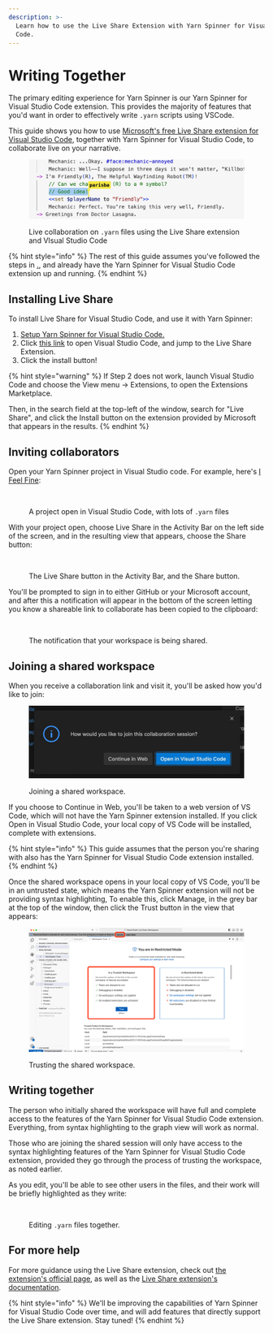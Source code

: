 ```yaml
---
description: >-
  Learn how to use the Live Share Extension with Yarn Spinner for Visual Studio
  Code.
---
```


# Writing Together

The primary editing experience for Yarn Spinner is our Yarn Spinner for Visual Studio Code extension. This provides the majority of features that you'd want in order to effectively write `.yarn` scripts using VSCode.&#x20;

This guide shows you how to use [Microsoft's free Live Share extension for Visual Studio Code](https://marketplace.visualstudio.com/items?itemName=MS-vsliveshare.vsliveshare), together with Yarn Spinner for Visual Studio Code, to collaborate live on your narrative.

<figure><img src="../../.gitbook/assets/Screen Shot 2023-12-13 at 1.09.44 pm.jpeg" alt=""><figcaption><p>Live collaboration on <code>.yarn</code> files using the Live Share extension and VIsual Studio Code</p></figcaption></figure>

{% hint style="info" %}
The rest of this guide assumes you've followed the steps in [.](./ "mention"), and already have the Yarn Spinner for Visual Studio Code extension up and running.
{% endhint %}

## Installing Live Share

To install Live Share for Visual Studio Code, and use it with Yarn Spinner:

1. [Setup Yarn Spinner for Visual Studio Code.](./)
2. Click [this link](vscode:extension/MS-vsliveshare.vsliveshare) to open Visual Studio Code, and jump to the Live Share Extension.
3. Click the install button!

{% hint style="warning" %}
If Step 2 does not work, launch Visual Studio Code and choose the View menu -> Extensions, to open the Extensions Marketplace.&#x20;

Then, in the search field at the top-left of the window, search for "Live Share", and click the Install button on the extension provided by Microsoft that appears in the results.
{% endhint %}

## Inviting collaborators

Open your Yarn Spinner project in Visual Studio code. For example, here's [I Feel Fine](https://store.steampowered.com/app/2150850/I\_Feel\_Fine/):

<figure><img src="../../.gitbook/assets/Screenshot 2023-12-13 at 1.15.49 pm.png" alt=""><figcaption><p>A project open in Visual Studio Code, with lots of <code>.yarn</code> files</p></figcaption></figure>

With your project open, choose Live Share in the Activity Bar on the left side of the screen, and in the resulting view that appears, choose the Share button:

<figure><img src="../../.gitbook/assets/Screenshot 2023-12-13 at 1.16.29 pm.png" alt="" width="263"><figcaption><p>The Live Share button in the Activity Bar, and the Share button.</p></figcaption></figure>

You'll be prompted to sign in to either GitHub or your Microsoft account, and after this a notification will appear in the bottom of the screen letting you know a shareable link to collaborate has been copied to the clipboard:

<figure><img src="../../.gitbook/assets/Screenshot 2023-12-13 at 1.20.38 pm.png" alt="" width="563"><figcaption><p>The notification that your workspace is being shared.</p></figcaption></figure>

## Joining a shared workspace

When you receive a collaboration link and visit it, you'll be asked how you'd like to join:

<figure><img src="../../.gitbook/assets/Screen Shot 2023-12-13 at 1.05.35 pm.jpeg" alt="" width="563"><figcaption><p>Joining a shared workspace.</p></figcaption></figure>

If you choose to Continue in Web, you'll be taken to a web version of VS Code, which will not have the Yarn Spinner extension installed. If you click Open in Visual Studio Code, your local copy of VS Code will be installed, complete with extensions.

{% hint style="info" %}
This guide assumes that the person you're sharing with also has the Yarn Spinner for Visual Studio Code extension installed.
{% endhint %}

Once the shared workspace opens in your local copy of VS Code, you'll be in an untrusted state, which means the Yarn Spinner extension will not be providing syntax highlighting, To enable this, click Manage, in the grey bar at the top of the window, then click the Trust button in the view that appears:

<figure><img src="../../.gitbook/assets/Screen Shot 2023-12-13 at 1.06.59 pm (1).png" alt=""><figcaption><p>Trusting the shared workspace.</p></figcaption></figure>

## Writing together

The person who initially shared the workspace will have full and complete access to the features of the Yarn Spinner for Visual Studio Code extension. Everything, from syntax highlighting to the graph view will work as normal.

Those who are joining the shared session will only have access to the syntax highlighting features of the Yarn Spinner for Visual Studio Code extension, provided they go through the process of trusting the workspace, as noted earlier.

As you edit, you'll be able to see other users in the files, and their work will be briefly highlighted as they write:

<figure><img src="../../.gitbook/assets/Screenshot 2023-12-13 at 1.09.21 pm.png" alt=""><figcaption><p>Editing <code>.yarn</code> files together.</p></figcaption></figure>

## For more help

For more guidance using the Live Share extension, check out [the extension's official page](https://code.visualstudio.com/docs/getstarted/userinterface), as well as the [Live Share extension's documentation](https://code.visualstudio.com/learn/collaboration/live-share).

{% hint style="info" %}
We'll be improving the capabilities of Yarn Spinner for Visual Studio Code over time, and will add features that directly support the Live Share extension. Stay tuned!
{% endhint %}
